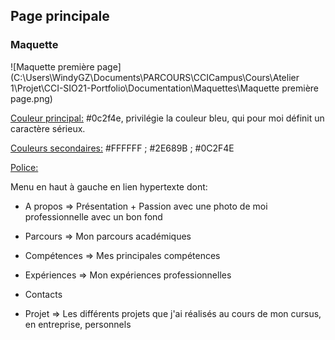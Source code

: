 ## Page principale

### Maquette



![Maquette première page](C:\Users\WindyGZ\Documents\PARCOURS\CCICampus\Cours\Atelier 1\Projet\CCI-SIO21-Portfolio\Documentation\Maquettes\Maquette première page.png)

<u>Couleur principal:</u> #0c2f4e, privilégie la couleur bleu, qui pour moi définit un caractère sérieux.

<u>Couleurs secondaires:</u> #FFFFFF ; #2E689B ; #0C2F4E

<u>Police:</u> 

Menu en haut à gauche en lien hypertexte dont:

- A propos => Présentation + Passion avec une photo de moi professionnelle avec un bon fond
- Parcours => Mon parcours académiques
- Compétences => Mes principales compétences
- Expériences => Mon expériences professionnelles
- Contacts

- Projet => Les différents projets que j'ai réalisés au cours de mon cursus, en entreprise, personnels